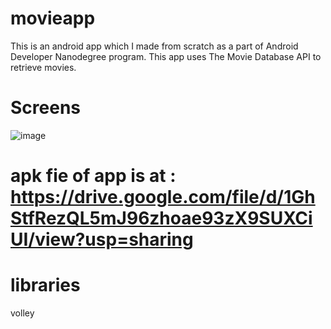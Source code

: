 # movieapp
This is an android app which I made from scratch as a part of Android Developer Nanodegree program. 
This app uses The Movie Database API to retrieve movies.

# Screens
![image](https://user-images.githubusercontent.com/55751958/113506840-ba4feb00-9564-11eb-94f8-11849893c01c.png)

# apk fie of app is at :      https://drive.google.com/file/d/1GhStfRezQL5mJ96zhoae93zX9SUXCiUI/view?usp=sharing
# libraries 
volley
